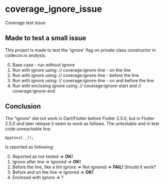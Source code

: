 # coverage_ignore_issue

Coverage test issue

## Made to test a small issue 

This project is made to test the 'ignore' flag on private class constructor 
in codecov.io analysis.

0) Base case - run without ignore 
1) Run with ignore using: // coverage:ignore-line - on the line
2) Run with ignore using: // coverage:ignore-line - before the line
3) Run with ignore using: // coverage:ignore-line - on and before the line
4) Run with enclosing ignore using:
   // coverage:ignore-start and // coverage:ignore-end  

## Conclusion

The "ignore" did not work in Dart/Flutter before Flutter 2.5.0, but in
Flutter 2.5.0 and later release it seem to work as follows. 
The untestable and in test code unreachable line:

```dart
AppConst._();
```

Is reported as following:

0) Reported as not tested => **OK!**
1) Ignore after line => Ignored => **OK!**
2) Before the line, like a lint ignore => Not ignored => **FAIL!**
   Should it work?
3) Before and on the line => Ignored  => **OK!**
4) Enclosed with ignore => ?
